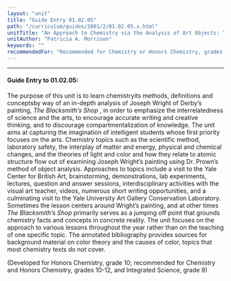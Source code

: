 ```yaml
---
layout: "unit"
title: "Guide Entry 01.02.05"
path: "/curriculum/guides/2001/2/01.02.05.x.html"
unitTitle: "An Approach to Chemistry via the Analysis of Art Objects: The Scientific Method, Laboratory Safety, Light and Color Theory"
unitAuthor: "Patricia A. Morrison"
keywords: ""
recommendedFor: "Recommended for Chemistry or Honors Chemistry, grades 10-12, and Integrated Science, grade 9."
---
```

<body>
<hr/>
<h4>
Guide Entry to 01.02.05:
</h4>
<p>
The purpose of this unit is to learn chemistryits methods, definitions and conceptsby way of an in-depth analysis of Joseph Wright of Derby’s painting,
<i>
The Blacksmith’s Shop
</i>
, in order to emphasize the interrelatedness of science and the arts, to encourage accurate writing and creative thinking, and to discourage compartmentalization of knowledge. The unit aims at capturing the imagination of intelligent students whose first priority focuses on the arts. Chemistry topics such as the scientific method, laboratory safety, the interplay of matter and energy, physical and chemical changes, and the theories of light and color and how they relate to atomic structure flow out of examining Joseph Wright’s painting using Dr. Prown’s method of object analysis. Approaches to topics include a visit to the Yale Center for British Art, brainstorming, demonstrations, lab experiments, lectures, question and answer sessions, interdisciplinary activities with the visual art teacher, videos, numerous short writing opportunities, and a culminating visit to the Yale University Art Gallery Conservation Laboratory. Sometimes the lesson centers around Wright’s painting, and at other times
<i>
The Blacksmith’s Shop
</i>
primarily serves as a jumping off point that grounds chemistry facts and concepts in concrete reality. The unit focuses on the approach to various lessons throughout the year rather than on the teaching of one specific topic. The annotated bibliography provides sources for background material on color theory and the causes of color, topics that most chemistry texts do not cover.
</p>
<p>
(Developed for Honors Chemistry, grade 10; recommended for Chemistry and Honors Chemistry, grades 10-12, and Integrated Science, grade 9)
</p>
</body>
